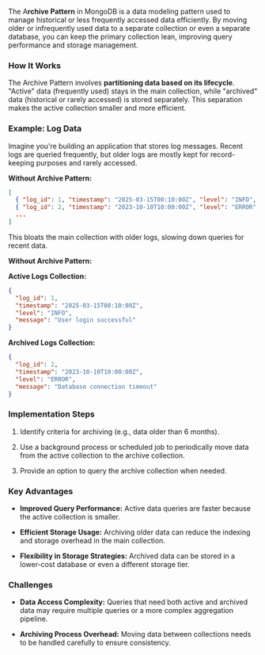 
The A**rchive Pattern** in MongoDB is a data modeling pattern used to manage historical or less frequently accessed data efficiently. By moving older or infrequently used data to a separate collection or even a separate database, you can keep the primary collection lean, improving query performance and storage management.

### How It Works

The Archive Pattern involves **partitioning data based on its lifecycle**. "Active" data (frequently used) stays in the main collection, while "archived" data (historical or rarely accessed) is stored separately. This separation makes the active collection smaller and more efficient.

### Example: Log Data

Imagine you're building an application that stores log messages. Recent logs are queried frequently, but older logs are mostly kept for record-keeping purposes and rarely accessed.

**Without Archive Pattern:**

```json
[
  { "log_id": 1, "timestamp": "2025-03-15T00:10:00Z", "level": "INFO", "message": "User login successful" },
  { "log_id": 2, "timestamp": "2023-10-10T10:00:00Z", "level": "ERROR", "message": "Database connection timeout" },
  ...
]
```

This bloats the main collection with older logs, slowing down queries for recent data.

**Without Archive Pattern:**

**Active Logs Collection:**

```json
{
  "log_id": 1,
  "timestamp": "2025-03-15T00:10:00Z",
  "level": "INFO",
  "message": "User login successful"
}
```

**Archived Logs Collection:**

```json
{
  "log_id": 2,
  "timestamp": "2023-10-10T10:00:00Z",
  "level": "ERROR",
  "message": "Database connection timeout"
}
```

### Implementation Steps

1. Identify criteria for archiving (e.g., data older than 6 months).

2. Use a background process or scheduled job to periodically move data from the active collection to the archive collection.

3. Provide an option to query the archive collection when needed.

### Key Advantages

- **Improved Query Performance:** Active data queries are faster because the active collection is smaller.

- **Efficient Storage Usage:** Archiving older data can reduce the indexing and storage overhead in the main collection.

- **Flexibility in Storage Strategies:** Archived data can be stored in a lower-cost database or even a different storage tier.

### Challenges

- **Data Access Complexity:** Queries that need both active and archived data may require multiple queries or a more complex aggregation pipeline.

- **Archiving Process Overhead:** Moving data between collections needs to be handled carefully to ensure consistency.